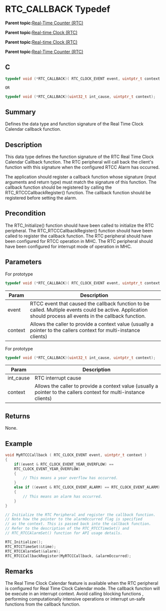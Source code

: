 # RTC\_CALLBACK Typedef

**Parent topic:**[Real-Time Counter \(RTC\)](GUID-3578D06D-FEC5-4769-ADC7-0D46730CD973.md)

**Parent topic:**[Real-time Clock \(RTC\)](GUID-86211A91-DA87-4BCB-9088-7A54971C4325.md)

**Parent topic:**[Real-time Clock \(RTC\)](GUID-B5657E72-3DDB-4D39-94DC-B9B64B89C2DE.md)

**Parent topic:**[Real-Time Counter \(RTC\)](GUID-C95E1695-55CC-4546-9F2C-315F5C908FC1.md)

## C

```c
typedef void (*RTC_CALLBACK)( RTC_CLOCK_EVENT event, uintptr_t context );

OR

typedef void (*RTC_CALLBACK)(uint32_t int_cause, uintptr_t context);

```

## Summary

Defines the data type and function signature of the Real Time Clock Calendar callback function.

## Description

This data type defines the function signature of the RTC Real Time Clock<br />Calendar Callback function. The RTC peripheral will call back the client's<br />function with this signature when the configured RTCC Alarm has occurred.

The application should register a callback function whose signature \(input<br />arguments and return type\) must match the signature of this function. The<br />callback function should be registered by calling the<br />RTC\_RTCCCallbackRegister\(\) function. The callback function should be<br />registered before setting the alarm.

## Precondition

The RTC\_Initialize\(\) function should have been called to initialize the RTC peripheral. The RTC\_RTCCCallbackRegister\(\) function should have been called to register the callback function. The RTC peripheral should have been configured for RTCC operation in MHC. The RTC peripheral should have been configured for interrupt mode of operation in MHC.

## Parameters

For prototype

```c
typedef void (*RTC_CALLBACK)( RTC_CLOCK_EVENT event, uintptr_t context );
```

|Param|Description|
|-----|-----------|
|event|RTCC event that caused the callback function to be called. Multiple events could be active. Application should process all events in the callback function.|
|context|Allows the caller to provide a context value \(usually a pointer to the callers context for multi-instance clients\)|

For prototype

```c
typedef void (*RTC_CALLBACK)(uint32_t int_cause, uintptr_t context);
```

|Param|Description|
|-----|-----------|
|int\_cause|RTC interrupt cause|
|context|Allows the caller to provide a context value \(usually a pointer to the callers context for multi-instance clients\)|

## Returns

None.

## Example

```c
void MyRTCCCallback ( RTC_CLOCK_EVENT event, uintptr_t context )
{
    if((event & RTC_CLOCK_EVENT_YEAR_OVERFLOW) ==
    RTC_CLOCK_EVENT_YEAR_OVERFLOW)
    {
        // This means a year overflow has occurred.
    }
    else if ((event & RTC_CLOCK_EVENT_ALARM) == RTC_CLOCK_EVENT_ALARM)
    {
        // This means an alarm has occurred.
    }
}

// Initialize the RTC Peripheral and register the callback function.
// Note how the pointer to the alarmOccurred flag is specified
// as the context. This is passed back into the callback function.
// Refer to the description of the RTC_RTCCTimeSet() and
// RTC_RTCCAlarmSet() function for API usage details.

RTC_Initialize();
RTC_RTCCTimeSet(&time);
RTC_RTCCAlarmSet(&alarm);
RTC_RTCCCallbackRegister(MyRTCCCallback, &alarmOccurred);

```

## Remarks

The Real Time Clock Calendar feature is available when the RTC peripheral is configured for Real Time Clock Calendar mode. The callback function will be execute in an interrupt context. Avoid calling blocking functions , performing computationally intensive operations or interrupt un-safe functions from the callback function.

